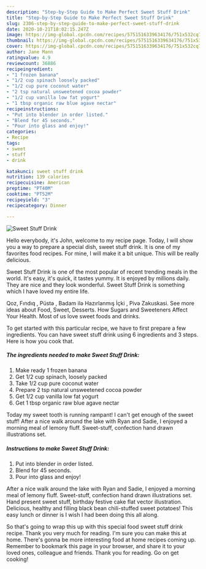 ```yaml
---
description: "Step-by-Step Guide to Make Perfect Sweet Stuff Drink"
title: "Step-by-Step Guide to Make Perfect Sweet Stuff Drink"
slug: 2306-step-by-step-guide-to-make-perfect-sweet-stuff-drink
date: 2020-10-21T18:02:15.247Z
image: https://img-global.cpcdn.com/recipes/5751516339634176/751x532cq70/sweet-stuff-drink-recipe-main-photo.jpg
thumbnail: https://img-global.cpcdn.com/recipes/5751516339634176/751x532cq70/sweet-stuff-drink-recipe-main-photo.jpg
cover: https://img-global.cpcdn.com/recipes/5751516339634176/751x532cq70/sweet-stuff-drink-recipe-main-photo.jpg
author: Jane Mann
ratingvalue: 4.9
reviewcount: 36886
recipeingredient:
- "1 frozen banana"
- "1/2 cup spinach loosely packed"
- "1/2 cup pure coconut water"
- "2 tsp natural unsweetened cocoa powder"
- "1/2 cup vanilla low fat yogurt"
- "1 tbsp organic raw blue agave nectar"
recipeinstructions:
- "Put into blender in order listed."
- "Blend for 45 seconds."
- "Pour into glass and enjoy!"
categories:
- Recipe
tags:
- sweet
- stuff
- drink

katakunci: sweet stuff drink 
nutrition: 139 calories
recipecuisine: American
preptime: "PT40M"
cooktime: "PT52M"
recipeyield: "3"
recipecategory: Dinner

---
```



![Sweet Stuff Drink](https://img-global.cpcdn.com/recipes/5751516339634176/751x532cq70/sweet-stuff-drink-recipe-main-photo.jpg)

Hello everybody, it's John, welcome to my recipe page. Today, I will show you a way to prepare a special dish, sweet stuff drink. It is one of my favorites food recipes. For mine, I will make it a bit unique. This will be really delicious.

Sweet Stuff Drink is one of the most popular of recent trending meals in the world. It's easy, it's quick, it tastes yummy. It is enjoyed by millions daily. They are nice and they look wonderful. Sweet Stuff Drink is something which I have loved my entire life.

Qoz, Fındıq , Püstə , Badam ilə Hazırlanmış İçki , Pivə Zakuskasi. See more ideas about Food, Sweet, Desserts. How Sugars and Sweeteners Affect Your Health. Most of us love sweet foods and drinks.


To get started with this particular recipe, we have to first prepare a few ingredients. You can have sweet stuff drink using 6 ingredients and 3 steps. Here is how you cook that.

<!--inarticleads1-->

##### The ingredients needed to make Sweet Stuff Drink:

1. Make ready 1 frozen banana
1. Get 1/2 cup spinach, loosely packed
1. Take 1/2 cup pure coconut water
1. Prepare 2 tsp natural unsweetened cocoa powder
1. Get 1/2 cup vanilla low fat yogurt
1. Get 1 tbsp organic raw blue agave nectar


Today my sweet tooth is running rampant! I can&#39;t get enough of the sweet stuff! After a nice walk around the lake with Ryan and Sadie, I enjoyed a morning meal of lemony fluff. Sweet-stuff, confection hand drawn illustrations set. 

<!--inarticleads2-->

##### Instructions to make Sweet Stuff Drink:

1. Put into blender in order listed.
1. Blend for 45 seconds.
1. Pour into glass and enjoy!


After a nice walk around the lake with Ryan and Sadie, I enjoyed a morning meal of lemony fluff. Sweet-stuff, confection hand drawn illustrations set. Hand present sweet stuff, birthday festive cake flat vector illustration. Delicious, healthy and filling black bean chili-stuffed sweet potatoes! This easy lunch or dinner is I wish I had been doing this all along. 

So that's going to wrap this up with this special food sweet stuff drink recipe. Thank you very much for reading. I'm sure you can make this at home. There's gonna be more interesting food at home recipes coming up. Remember to bookmark this page in your browser, and share it to your loved ones, colleague and friends. Thank you for reading. Go on get cooking!
